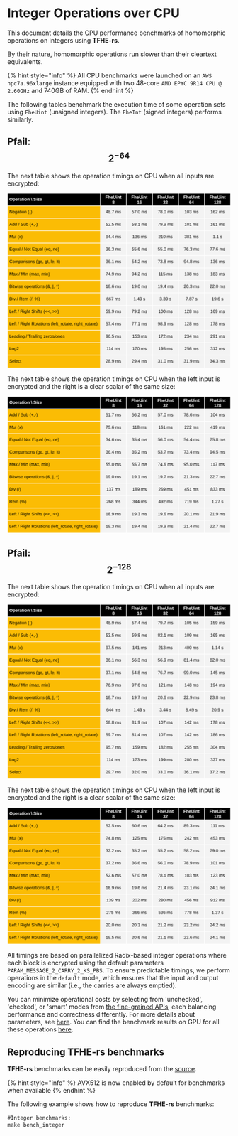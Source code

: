 # Integer Operations over CPU

This document details the CPU performance benchmarks of homomorphic operations on integers using **TFHE-rs**.

By their nature, homomorphic operations run slower than their cleartext equivalents.

{% hint style="info" %}
All CPU benchmarks were launched on an `AWS hpc7a.96xlarge` instance equipped with two 48-core `AMD EPYC 9R14 CPU @ 2.60GHz` and 740GB of RAM.
{% endhint %}

The following tables benchmark the execution time of some operation sets using `FheUint` (unsigned integers). The `FheInt` (signed integers) performs similarly.

## Pfail: $$2^{-64}$$

The next table shows the operation timings on CPU when all inputs are encrypted:

![](../../../_static/cpu_integer_benchmark_tuniform_2m64_ciphertext.svg)

The next table shows the operation timings on CPU when the left input is encrypted and the right is a clear scalar of the same size:

![](../../../_static/cpu_integer_benchmark_tuniform_2m64_plaintext.svg)

## Pfail: $$2^{-128}$$

The next table shows the operation timings on CPU when all inputs are encrypted:

![](../../../_static/cpu_integer_benchmark_tuniform_2m128_ciphertext.svg)

The next table shows the operation timings on CPU when the left input is encrypted and the right is a clear scalar of the same size:

![](../../../_static/cpu_integer_benchmark_tuniform_2m128_plaintext.svg)

All timings are based on parallelized Radix-based integer operations where each block is encrypted using the default parameters `PARAM_MESSAGE_2_CARRY_2_KS_PBS`. To ensure predictable timings, we perform operations in the `default` mode, which ensures that the input and output encoding are similar (i.e., the carries are always emptied).

You can minimize operational costs by selecting from 'unchecked', 'checked', or 'smart' modes from [the fine-grained APIs](../../../references/fine-grained-apis/quick_start.md), each balancing performance and correctness differently. For more details about parameters, see [here](../../../references/fine-grained-apis/shortint/parameters.md). You can find the benchmark results on GPU for all these operations [here](../../../configuration/run_on_gpu.md#benchmark).

## Reproducing TFHE-rs benchmarks

**TFHE-rs** benchmarks can be easily reproduced from the [source](https://github.com/zama-ai/tfhe-rs).

{% hint style="info" %}
AVX512 is now enabled by default for benchmarks when available
{% endhint %}

The following example shows how to reproduce **TFHE-rs** benchmarks:

```shell
#Integer benchmarks:
make bench_integer
```
